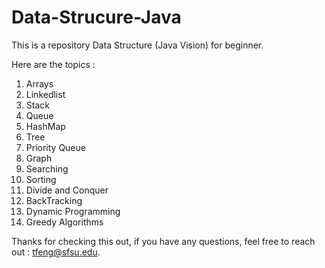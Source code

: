 # Data-Strucure-Java
This is a repository Data Structure (Java Vision) for beginner. 


Here are the topics : 
1. Arrays
2. Linkedlist
3. Stack
4. Queue
5. HashMap
6. Tree
7. Priority Queue
8. Graph
9. Searching
10. Sorting
11. Divide and Conquer
12. BackTracking
13. Dynamic Programming
14. Greedy Algorithms

Thanks for checking this out, if you have any questions, feel free to reach out : tfeng@sfsu.edu. 
